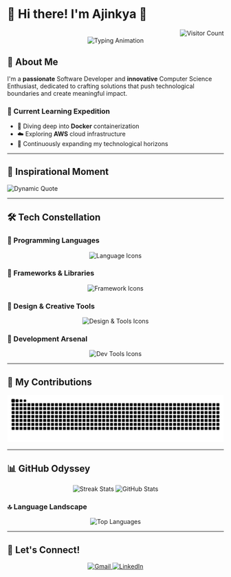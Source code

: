 # 🌈 Hi there! I'm Ajinkya 👋
<div align="right">
  <img src="https://visitor-badge.laobi.icu/badge?page_id=AjinkyaD3.AjinkyaD3" alt="Visitor Count"/>
</div>
<div align="center">
  <img src="https://readme-typing-svg.herokuapp.com?font=Fira+Code&size=30&duration=3000&pause=1000&color=6A5ACD&center=true&vCenter=true&width=600&lines=Software+Developer+🚀;Full+Stack+Innovator+💻;Problem+Solving+Architect+🧩;Tech+Explorer+🔬" alt="Typing Animation"/>
</div>



## 🌟 About Me

I'm a **passionate** Software Developer and **innovative** Computer Science Enthusiast, dedicated to crafting solutions that push technological boundaries and create meaningful impact.

### 🌱 Current Learning Expedition

- 🐳 Diving deep into **Docker** containerization
- ☁️ Exploring **AWS** cloud infrastructure
- 🚀 Continuously expanding my technological horizons

---

## 💬 Inspirational Moment

![Dynamic Quote](https://github-readme-quotes-bay.vercel.app/quote?theme=tokyonight&animation=default&layout=default&font=default&quoteType=random)

---

## 🛠️ Tech Constellation

### 🔹 Programming Languages

<div align="center">
  <img src="https://skillicons.dev/icons?i=c,cpp,java,python,javascript,typescript,html,css&theme=light&perline=5" alt="Language Icons"/>
</div>

### 🔹 Frameworks & Libraries

<div align="center">
  <img src="https://skillicons.dev/icons?i=react,nextjs,nodejs,express,mongodb,firebase,tailwind,bootstrap&theme=light&perline=5" alt="Framework Icons"/>
</div>

### 🔹 Design & Creative Tools

<div align="center">
  <img src="https://skillicons.dev/icons?i=figma,canva,photoshop,xd,linux,docker,kubernetes&theme=light&perline=5" alt="Design & Tools Icons"/>
</div>

### 🔹 Development Arsenal

<div align="center">
  <img src="https://skillicons.dev/icons?i=vscode,git,github,gitlab,postman,redux,webpack&theme=light&perline=5" alt="Dev Tools Icons"/>
</div>

---

## 🐍 My Contributions

<div align="center">
  <img src="https://raw.githubusercontent.com/AjinkyaD3/AjinkyaD3/output/snake.svg" alt="Snake animation of contributions"/>
</div>

---

## 📊 GitHub Odyssey

<div align="center">
  <img src="https://github-readme-streak-stats-salesp07.vercel.app/?user=AjinkyaD3&theme=tokyonight&hide_border=false" height="180em" alt="Streak Stats"/>
  <img src="https://github-readme-stats-salesp07.vercel.app/api?username=AjinkyaD3&show_icons=true&theme=tokyonight&include_all_commits=true&count_private=true" height="180em" alt="GitHub Stats"/>
</div>

### 🔝 Language Landscape

<div align="center">
  <img src="https://github-readme-stats-salesp07.vercel.app/api/top-langs/?username=AjinkyaD3&layout=compact&theme=tokyonight&hide_border=false" alt="Top Languages"/>
</div>

---

## 🤝 Let's Connect!

<div align="center">
  <a href="mailto:ajinkyadhotre201@gmail.com">
    <img src="https://img.shields.io/badge/Gmail-FF6B6B?style=for-the-badge&logo=gmail&logoColor=white" alt="Gmail"/>
  </a>
  <a href="https://linkedin.com/in/AjinkyaD3" target="_blank">
    <img src="https://img.shields.io/badge/LinkedIn-4ECDC4?style=for-the-badge&logo=linkedin&logoColor=white" alt="LinkedIn"/>
  </a>
</div>

